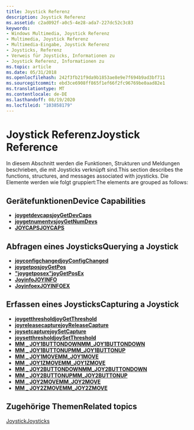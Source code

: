 ```yaml
---
title: Joystick Referenz
description: Joystick Referenz
ms.assetid: c2ad092f-a0c5-4e28-ada7-227dc52c3c83
keywords:
- Windows Multimedia, Joystick Referenz
- Multimedia, Joystick Referenz
- Multimedia-Eingabe, Joystick Referenz
- Joysticks, Referenz
- Verweis für Joysticks, Informationen zu
- Joystick Referenz, Informationen zu
ms.topic: article
ms.date: 05/31/2018
ms.openlocfilehash: 242f3fb21f9da9b1853ae8e9e7f694b9ad3bf711
ms.sourcegitcommit: ebd3ce6908ff865f1ef66f2fc96769be0aad82e1
ms.translationtype: MT
ms.contentlocale: de-DE
ms.lasthandoff: 08/19/2020
ms.locfileid: "103858179"
---
```

# <a name="joystick-reference"></a><span data-ttu-id="eea02-109">Joystick Referenz</span><span class="sxs-lookup"><span data-stu-id="eea02-109">Joystick Reference</span></span>

<span data-ttu-id="eea02-110">In diesem Abschnitt werden die Funktionen, Strukturen und Meldungen beschrieben, die mit Joysticks verknüpft sind.</span><span class="sxs-lookup"><span data-stu-id="eea02-110">This section describes the functions, structures, and messages associated with joysticks.</span></span> <span data-ttu-id="eea02-111">Die Elemente werden wie folgt gruppiert:</span><span class="sxs-lookup"><span data-stu-id="eea02-111">The elements are grouped as follows:</span></span>

## <a name="device-capabilities"></a><span data-ttu-id="eea02-112">Gerätefunktionen</span><span class="sxs-lookup"><span data-stu-id="eea02-112">Device Capabilities</span></span>

-   [<span data-ttu-id="eea02-113">**joygetdevcaps**</span><span class="sxs-lookup"><span data-stu-id="eea02-113">**joyGetDevCaps**</span></span>](/windows/win32/api/joystickapi/nf-joystickapi-joygetdevcaps)
-   [<span data-ttu-id="eea02-114">**joygetnumentvs**</span><span class="sxs-lookup"><span data-stu-id="eea02-114">**joyGetNumDevs**</span></span>](/windows/win32/api/joystickapi/nf-joystickapi-joygetnumdevs)
-   [<span data-ttu-id="eea02-115">**JOYCAPS**</span><span class="sxs-lookup"><span data-stu-id="eea02-115">**JOYCAPS**</span></span>](/windows/win32/api/joystickapi/ns-joystickapi-joycaps)

## <a name="querying-a-joystick"></a><span data-ttu-id="eea02-116">Abfragen eines Joysticks</span><span class="sxs-lookup"><span data-stu-id="eea02-116">Querying a Joystick</span></span>

-   [<span data-ttu-id="eea02-117">**joyconfigchanged**</span><span class="sxs-lookup"><span data-stu-id="eea02-117">**joyConfigChanged**</span></span>](/windows/desktop/api/joystickapi/nf-joystickapi-joyconfigchanged)
-   [<span data-ttu-id="eea02-118">**joygetpos**</span><span class="sxs-lookup"><span data-stu-id="eea02-118">**joyGetPos**</span></span>](/windows/win32/api/joystickapi/nf-joystickapi-joygetpos)
-   [<span data-ttu-id="eea02-119">**"joygetposex"**</span><span class="sxs-lookup"><span data-stu-id="eea02-119">**joyGetPosEx**</span></span>](/windows/win32/api/joystickapi/nf-joystickapi-joygetposex)
-   [<span data-ttu-id="eea02-120">**Joyinfo**</span><span class="sxs-lookup"><span data-stu-id="eea02-120">**JOYINFO**</span></span>](/windows/win32/api/joystickapi/ns-joystickapi-joyinfo)
-   [<span data-ttu-id="eea02-121">**Joyinfoex**</span><span class="sxs-lookup"><span data-stu-id="eea02-121">**JOYINFOEX**</span></span>](/windows/win32/api/joystickapi/ns-joystickapi-joyinfoex)

## <a name="capturing-a-joystick"></a><span data-ttu-id="eea02-122">Erfassen eines Joysticks</span><span class="sxs-lookup"><span data-stu-id="eea02-122">Capturing a Joystick</span></span>

-   [<span data-ttu-id="eea02-123">**joygetthreshold**</span><span class="sxs-lookup"><span data-stu-id="eea02-123">**joyGetThreshold**</span></span>](/windows/win32/api/joystickapi/nf-joystickapi-joygetthreshold)
-   [<span data-ttu-id="eea02-124">**joyreleasecapture**</span><span class="sxs-lookup"><span data-stu-id="eea02-124">**joyReleaseCapture**</span></span>](/windows/win32/api/joystickapi/nf-joystickapi-joyreleasecapture)
-   [<span data-ttu-id="eea02-125">**joysetcapture**</span><span class="sxs-lookup"><span data-stu-id="eea02-125">**joySetCapture**</span></span>](/windows/win32/api/joystickapi/nf-joystickapi-joysetcapture)
-   [<span data-ttu-id="eea02-126">**joysetthreshold**</span><span class="sxs-lookup"><span data-stu-id="eea02-126">**joySetThreshold**</span></span>](/windows/win32/api/joystickapi/nf-joystickapi-joysetthreshold)
-   [<span data-ttu-id="eea02-127">**MM \_ JOY1BUTTONDOWN**</span><span class="sxs-lookup"><span data-stu-id="eea02-127">**MM\_JOY1BUTTONDOWN**</span></span>](mm-joy1buttondown.md)
-   [<span data-ttu-id="eea02-128">**MM \_ JOY1BUTTONUP**</span><span class="sxs-lookup"><span data-stu-id="eea02-128">**MM\_JOY1BUTTONUP**</span></span>](mm-joy1buttonup.md)
-   [<span data-ttu-id="eea02-129">**MM \_ JOY1MOVE**</span><span class="sxs-lookup"><span data-stu-id="eea02-129">**MM\_JOY1MOVE**</span></span>](mm-joy1move.md)
-   [<span data-ttu-id="eea02-130">**MM \_ JOY1ZMOVE**</span><span class="sxs-lookup"><span data-stu-id="eea02-130">**MM\_JOY1ZMOVE**</span></span>](mm-joy1zmove.md)
-   [<span data-ttu-id="eea02-131">**MM \_ JOY2BUTTONDOWN**</span><span class="sxs-lookup"><span data-stu-id="eea02-131">**MM\_JOY2BUTTONDOWN**</span></span>](mm-joy2buttondown.md)
-   [<span data-ttu-id="eea02-132">**MM \_ JOY2BUTTONUP**</span><span class="sxs-lookup"><span data-stu-id="eea02-132">**MM\_JOY2BUTTONUP**</span></span>](mm-joy2buttonup.md)
-   [<span data-ttu-id="eea02-133">**MM \_ JOY2MOVE**</span><span class="sxs-lookup"><span data-stu-id="eea02-133">**MM\_JOY2MOVE**</span></span>](mm-joy2move.md)
-   [<span data-ttu-id="eea02-134">**MM \_ JOY2ZMOVE**</span><span class="sxs-lookup"><span data-stu-id="eea02-134">**MM\_JOY2ZMOVE**</span></span>](mm-joy2zmove.md)

## <a name="related-topics"></a><span data-ttu-id="eea02-135">Zugehörige Themen</span><span class="sxs-lookup"><span data-stu-id="eea02-135">Related topics</span></span>

<dl> <dt>

[<span data-ttu-id="eea02-136">Joystick</span><span class="sxs-lookup"><span data-stu-id="eea02-136">Joysticks</span></span>](joysticks.md)
</dt> </dl>

 

 